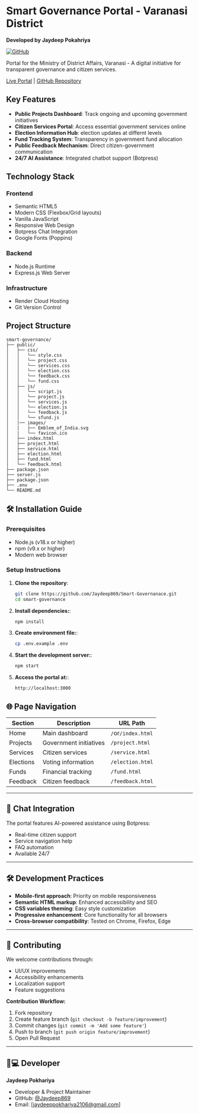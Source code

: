 # Smart Governance Portal - Varanasi District
**Developed by Jaydeep Pokahriya**  

[![GitHub](https://img.shields.io/badge/GitHub-Developer-%23121011.svg?logo=github)](https://github.com/Jaydeep869)


Portal for the Ministry of District Affairs, Varanasi - A digital initiative for transparent governance and citizen services.

[Live Portal](https://smart-governanace.onrender.com/) | [GitHub Repository](https://github.com/Jaydeep869/Smart-Governanace.git)

## Key Features

- **Public Projects Dashboard**: Track ongoing and upcoming government initiatives
- **Citizen Services Portal**: Access essential government services online
- **Election Information Hub**: election updates at differnt levels
- **Fund Tracking System**: Transparency in government fund allocation
- **Public Feedback Mechanism**: Direct citizen-government communication
- **24/7 AI Assistance**: Integrated chatbot support (Botpress)

## Technology Stack

### Frontend
- Semantic HTML5
- Modern CSS (Flexbox/Grid layouts)
- Vanilla JavaScript 
- Responsive Web Design
- Botpress Chat Integration
- Google Fonts (Poppins)

### Backend
- Node.js Runtime
- Express.js Web Server

### Infrastructure
- Render Cloud Hosting
- Git Version Control

## Project Structure

```plaintext
smart-governance/
├── public/
│   ├── css/
│   │   └── style.css
│   │   └── project.css
│   │   └── services.css
│   │   └── election.css
│   │   └── feedback.css
│   │   └── fund.css  
│   ├── js/
│   │   └── script.js
│   │   └── project.js
│   │   └── services.js
│   │   └── election.js
│   │   └── feedback.js
│   │   └── sfund.js
│   |── images/
│   |   ├── Emblem_of_India.svg
│   |   └── favicon.ico
│   ├── index.html
│   ├── project.html
│   ├── service.html
│   ├── election.html
│   ├── fund.html
│   └── feedback.html
├── package.json
├── server.js
├── package.json
├── .env
└── README.md
```

## 🛠️ Installation Guide

### Prerequisites
- Node.js (v18.x or higher)
- npm (v9.x or higher)
- Modern web browser

### Setup Instructions
1. **Clone the repository**:
   ```bash
   git clone https://github.com/Jaydeep869/Smart-Governanace.git
   cd smart-governance
   ```

2. **Install dependencies:**:
   ```bash
   npm install
   ```
3. **Create environment file:**:
   ```bash
   cp .env.example .env
   ```
4. **Start the development server:**:
   ```bash
   npm start
   ```
5. **Access the portal at:**:
   ```http
   http://localhost:3000
   ```
## 🌐 Page Navigation

| Section       | Description                      | URL Path          |
|---------------|----------------------------------|-------------------|
| Home          | Main dashboard                   | `/`or`/index.html`|
| Projects      | Government initiatives           | `/project.html`   |
| Services      | Citizen services                 | `/service.html`   |
| Elections     | Voting information               | `/election.html`  |
| Funds         | Financial tracking               | `/fund.html`      |
| Feedback      | Citizen feedback                 | `/feedback.html`  |

---

## 🤖 Chat Integration

The portal features AI-powered assistance using Botpress:
- Real-time citizen support
- Service navigation help
- FAQ automation
- Available 24/7

---

## 🛠️ Development Practices

- **Mobile-first approach**: Priority on mobile responsiveness
- **Semantic HTML markup**: Enhanced accessibility and SEO
- **CSS variables theming**: Easy style customization
- **Progressive enhancement**: Core functionality for all browsers
- **Cross-browser compatibility**: Tested on Chrome, Firefox, Edge

---

## 🤝 Contributing

We welcome contributions through:
- UI/UX improvements
- Accessibility enhancements
- Localization support
- Feature suggestions

**Contribution Workflow:**
1. Fork repository
2. Create feature branch (`git checkout -b feature/improvement`)
3. Commit changes (`git commit -m 'Add some feature'`)
4. Push to branch (`git push origin feature/improvement`)
5. Open Pull Request

---

## 👨💻 Developer

**Jaydeep Pokhariya**  
- Developer & Project Maintainer  
- GitHub: [@Jaydeep869](https://github.com/Jaydeep869)  
- Email: [jaydeeppokhariya2106@gmail.com]



